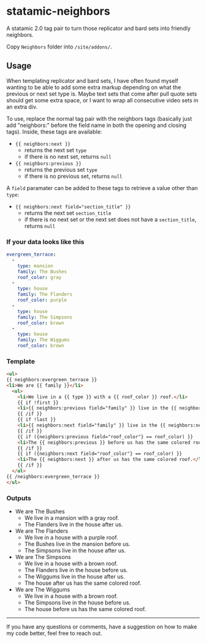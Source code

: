 # statamic-neighbors
A statamic 2.0 tag pair to turn those replicator and bard sets into friendly neighbors.

Copy `Neighbors` folder into `/site/addons/`.

## Usage

When templating replicator and bard sets, I have often found myself wanting to be able to add some extra markup depending on what the previous or next set type is. Maybe  text sets that come after pull quote sets should get some extra space, or I want to wrap all consecutive video sets in an extra div.

To use, replace the normal tag pair with the neighbors tags (basically just add "neighbors:" before the field name in both the opening and closing tags). Inside, these tags are available:

- `{{ neighbors:next }}`
  - returns the next set `type`
  - if there is no next set, returns `null`
- `{{ neighbors:previous }}`
  - returns the previous set `type`
  - if there is no previous set, returns `null`

A `field` paramater can be added to these tags to retrieve a value other than `type`:

- `{{ neighbors:next field="section_title" }}`
  - returns the next set `section_title`
  - if there is no next set or the next set does not have a `section_title`, returns `null`


### If your data looks like this

```yaml
evergreen_terrace:
  - 
    type: mansion
    family: The Bushes
    roof_color: gray
  - 
    type: house
    family: The Flanders
    roof_color: purple
  - 
    type: house
    family: The Simpsons
    roof_color: brown
  - 
    type: house
    family: The Wiggums
    roof_color: brown
```

### Template

```html
<ul>
{{ neighbors:evergreen_terrace }}
<li>We are {{ family }}</li>
  <ul>
    <li>We live in a {{ type }} with a {{ roof_color }} roof.</li>
    {{ if !first }}
    <li>{{ neighbors:previous field="family" }} live in the {{ neighbors:previous }} before us.</li>
    {{ /if }}
    {{ if !last }}
    <li>{{ neighbors:next field="family" }} live in the {{ neighbors:next }} after us.</li>
    {{ /if }}
    {{ if ({neighbors:previous field="roof_color"} == roof_color) }}
    <li>The {{ neighbors:previous }} before us has the same colored roof.</li>
    {{ /if }}
    {{ if ({neighbors:next field="roof_color"} == roof_color) }}
    <li>The {{ neighbors:next }} after us has the same colored roof.</li>
    {{ /if }}
  </ul>
{{ /neighbors:evergreen_terrace }}
</ul>
```

### Outputs

<ul>
  <li>We are The Bushes
    <ul>
      <li>We live in a mansion with a gray roof.</li>
      <li>The Flanders live in the house after us.</li>
    </ul>
  </li>
  <li>We are The Flanders
    <ul>
      <li>We live in a house with a purple roof.</li>
      <li>The Bushes live in the mansion before us.</li>
      <li>The Simpsons live in the house after us.</li>
    </ul>
  </li>
  <li>We are The Simpsons
    <ul>
      <li>We live in a house with a brown roof.</li>
      <li>The Flanders live in the house before us.</li>
      <li>The Wiggums live in the house after us.</li>
      <li>The house after us has the same colored roof.</li>
    </ul>
  </li>
  <li>We are The Wiggums
    <ul>
      <li>We live in a house with a brown roof.</li>
      <li>The Simpsons live in the house before us.</li>
      <li>The house before us has the same colored roof.</li>
    </ul>
  </li>
</ul>

---

If you have any questions or comments, have a suggestion on how to make my code better, feel free to reach out.
